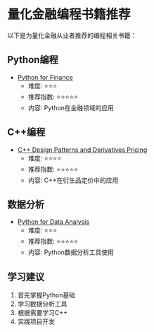 # 量化金融编程书籍推荐

以下是为量化金融从业者推荐的编程相关书籍：

## Python编程

- [Python for Finance](量化编程/Python%20for%20Finance/index.md)
  - 难度: ⭐⭐⭐
  - 推荐指数: ⭐⭐⭐⭐⭐
  - 内容: Python在金融领域的应用

## C++编程

- [C++ Design Patterns and Derivatives Pricing](量化编程/C++%20Design%20Patterns%20and%20Derivatives%20Pricing/index.md)
  - 难度: ⭐⭐⭐⭐
  - 推荐指数: ⭐⭐⭐⭐⭐
  - 内容: C++在衍生品定价中的应用

## 数据分析

- [Python for Data Analysis](量化编程/Python%20for%20Data%20Analysis/index.md)
  - 难度: ⭐⭐⭐
  - 推荐指数: ⭐⭐⭐⭐⭐
  - 内容: Python数据分析工具使用

## 学习建议

1. 首先掌握Python基础
2. 学习数据分析工具
3. 根据需要学习C++
4. 实践项目开发
